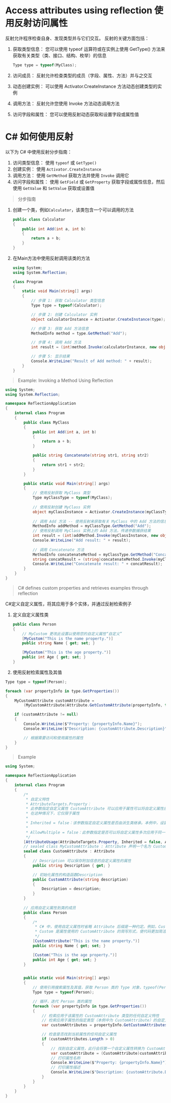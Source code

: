 # Access attributes using reflection 使用反射访问属性

反射允许程序检查自身、发现类型并与它们交互。 反射的关键方面包括：

1. 获取类型信息： 您可以使用 typeof 运算符或在实例上使用 GetType() 方法来获取有关类型（类、接口、结构、枚举）的信息

   ```c#
   Type type = typeof(MyClass);
   ```

2. 访问成员： 反射允许检查类型的成员（字段、属性、方法）并与之交互

3. 动态创建实例： 可以使用 Activator.CreateInstance 方法动态创建类型的实例

4. 调用方法：
   反射允许您使用 Invoke 方法动态调用方法

5. 访问字段和属性： 您可以使用反射动态获取和设置字段或属性值

   

# C# 如何使用反射

以下为 C# 中使用反射分步指南：

1. 访问类型信息： 使用 `typeof` 或 `GetType()`
2. 创建实例： 使用 `Activator.CreateInstance`
3. 调用方法： 使用 `GetMethod` 获取方法并使用 `Invoke` 调用它
4. 访问字段和属性：
   使用 `GetField` 或 `GetProperty` 获取字段或属性信息，然后使用 `GetValue` 和 `SetValue` 获取或设置值



> 分步指南

1. 创建一个类，例如`Calculator`，该类包含一个可以调用的方法

   ```c#
   public class Calculator
   {
       public int Add(int a, int b)
       {
           return a + b;
       }
   }
   ```

2. 在Main方法中使用反射调用该类的方法

   ```c#
   using System;
   using System.Reflection;
   
   class Program
   {
       static void Main(string[] args)
       {
           // 步骤 1: 获取 Calculator 类型信息
           Type type = typeof(Calculator);
   
           // 步骤 2: 创建 Calculator 实例
           object calculatorInstance = Activator.CreateInstance(type);
   
           // 步骤 3: 获取 Add 方法信息
           MethodInfo method = type.GetMethod("Add");
   
           // 步骤 4: 调用 Add 方法
           int result = (int)method.Invoke(calculatorInstance, new object[] { 10, 20 });
   
           // 步骤 5: 显示结果
           Console.WriteLine("Result of Add method: " + result);
       }
   }
   ```

   

> Example: Invoking a Method Using Reflection

```c#
using System;
using System.Reflection;

namespace ReflectionApplication
{
    internal class Program
    {
        public class MyClass
        {
            public int Add(int a, int b)
            {
                return a + b;
            }

            public string Concatenate(string str1, string str2)
            {
                return str1 + str2;
            }
        }

        public static void Main(string[] args)
        {
            // 使用反射获取 MyClass 类型
            Type myClassType = typeof(MyClass);
            
            // 使用反射创建 MyClass 实例
            object myClassInstance = Activator.CreateInstance(myClassType);
            
            // 调用 Add 方法 -- 使用反射来获取有关 MyClass 中的 Add 方法的信息
            MethodInfo addMethod = myClassType.GetMethod("Add");
            // 使用反射调用 MyClass 实例上的 Add 方法，传递参数捕获结果
            int result = (int)addMethod.Invoke(myClassInstance, new object[] { 10, 20 });
            Console.WriteLine("Add result: " + result);
            
            // 调用 Concatenate 方法
            MethodInfo concatenateMethod = myClassType.GetMethod("Concatenate");
            string concatResult = (string)concatenateMethod.Invoke(myClassInstance, new object[] { "Hello ", "Htl" });
            Console.WriteLine("Concatenate result: " + concatResult);
        }
    }
}
```



> C# defines custom properties and retrieves examples through reflection

C#定义自定义属性，将其应用于多个实体，并通过反射检索例子

1. 定义自定义属性类

   ```c#
   public class Person
   {
       // MyCustom 更改此设置以使用您的自定义属性“自定义”
       [MyCustom("This is the name property.")]
       public string Name { get; set; }
   
       [MyCustom("This is the age property.")]
       public int Age { get; set; }
   }
   ```

   

2. 使用反射检索属性及其值

```c#
Type type = typeof(Person);

foreach (var propertyInfo in type.GetProperties())
{
    MyCustomAttribute customAttribute =
        (MyCustomAttribute)Attribute.GetCustomAttribute(propertyInfo, typeof(MyCustomAttribute));

    if (customAttribute != null)
    {
        Console.WriteLine($"Property: {propertyInfo.Name}");
        Console.WriteLine($"Description: {customAttribute.Description}");

        // 根据需要访问和使用属性的属性
    }
}
```



> Example

```c#
using System;

namespace ReflectionApplication
{
    internal class Program
    {
        /*
         * 自定义特性
         * AttributeTargets.Property：
         * 此参数指定自定义属性 CustomAttribute 可以应用于属性可以将自定义属性应用于各种程序元素，例如类、方法、属性等
         * 在这种情况下，它仅限于属性
         *
         * Inherited = false：该参数指定自定义属性是否由派生类继承。本例中，设置为 false，这意味着自定义属性不会被派生类继承
         *
         * AllowMultiple = false：此参数指定是否可以将自定义属性多次应用于同一目标。将其设置为 false 意味着该属性只能应用于属性一次
         */
        [AttributeUsage(AttributeTargets.Property, Inherited = false, AllowMultiple = false)]
        // sealed class MyCustomAttribute : Attribute 声明一个名为 CustomAttribute 的自定义属性，属性继承 Attribute
        sealed class CustomAttribute : Attribute 
        {
            // Description 可以保存附加信息的自定义属性的属性
            public string Description { get; }

            // 初始化属性的构造函数Description
            public CustomAttribute(string description)
            {
                Description = description;
            }
        }
        
        // 应用自定义属性到类的成员
        public class Person
        {
            /*
             * C# 中，使用自定义属性时省略 Attribute 后缀是一种约定。例如，CustomAttribute 通常用作 Custom。为了简洁性和可读性，C# 编译器允许这样做
             * Custom 是属性使用的 CustomAttribute 的简写形式，使代码更加简洁和可读
             */
            [CustomAttribute("This is the name property.")]
            public string Name { get; set; }

            [Custom("This is the age property.")]
            public int Age { get; set; }
        }


        public static void Main(string[] args)
        {
            // 使用引用搜索属性及其值，获取 Person 类的 Type 对象，typeof(Person) 返回表示 Person 类的 Type 对象
            Type type = typeof(Person);

            // 循环，迭代 Person 类的属性
            foreach (var propertyInfo in type.GetProperties())
            {
                // 检索应用于该属性的 CustomAttribute 类型的任何自定义特性
                // 检索应用于属性的指定类型（本例中为 CustomAttribute）的自定义特性数组
                var customAttributes = propertyInfo.GetCustomAttributes(typeof(CustomAttribute), false);

                // 检查是否找到当前属性的任何自定义属性
                if (customAttributes.Length > 0)
                {
                    // 找到自定义属性，此行会将第一个自定义属性转换为 CustomAttribute 类型
                    var customAttribute = (CustomAttribute)customAttributes[0];
                    // 打印属性名称
                    Console.WriteLine($"Property: {propertyInfo.Name}");
                    // 打印属性描述
                    Console.WriteLine($"Description: {customAttribute.Description}");
                }
            }
        }
    }
}
```



